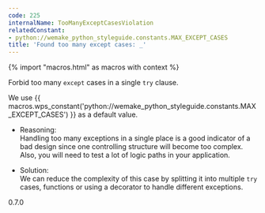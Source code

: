 ```yaml
---
code: 225
internalName: TooManyExceptCasesViolation
relatedConstant:
- python://wemake_python_styleguide.constants.MAX_EXCEPT_CASES
title: 'Found too many except cases: _'
---
```


{% import "macros.html" as macros with context %}

Forbid too many `except` cases in a single `try` clause.

We use {{ macros.wps_constant('python://wemake_python_styleguide.constants.MAX_EXCEPT_CASES') }} as a
default value.

  - Reasoning:  
    Handling too many exceptions in a single place is a good indicator
    of a bad design since one controlling structure will become too
    complex. Also, you will need to test a lot of logic paths in your
    application.

  - Solution:  
    We can reduce the complexity of this case by splitting it into
    multiple `try` cases, functions or using a decorator to handle
    different exceptions.

<div class="versionadded">

0.7.0

</div>
